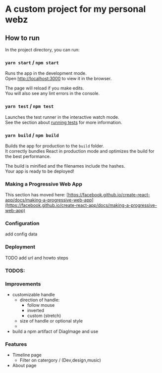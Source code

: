 # A custom project for my personal webz 


##  How to run
In the project directory, you can run:

### `yarn start` / `npm start`
Runs the app in the development mode.\
Open [http://localhost:3000](http://localhost:3000) to view it in the browser.

The page will reload if you make edits.\
You will also see any lint errors in the console.

### `yarn test` / `npm test`

Launches the test runner in the interactive watch mode.\
See the section about [running tests](https://facebook.github.io/create-react-app/docs/running-tests) for more information.

### `yarn build` / `npm build`

Builds the app for production to the `build` folder.\
It correctly bundles React in production mode and optimizes the build for the best performance.

The build is minified and the filenames include the hashes.\
Your app is ready to be deployed!

### Making a Progressive Web App

This section has moved here: [https://facebook.github.io/create-react-app/docs/making-a-progressive-web-app](https://facebook.github.io/create-react-app/docs/making-a-progressive-web-app)

### Configuration

add config data


### Deployment

TODO add url and howto steps

### TODOS:
### Improvements
- customizable handle
    - direction of handle:
        - follow mouse
        - inverted 
        - custom (stretch)
    - size of handle or optional style
    - 
- build a npm artifact of DiagImage and use 

### Features
- Timeline page
    - Filter on catergory / (Dev,design,music)
- About page
